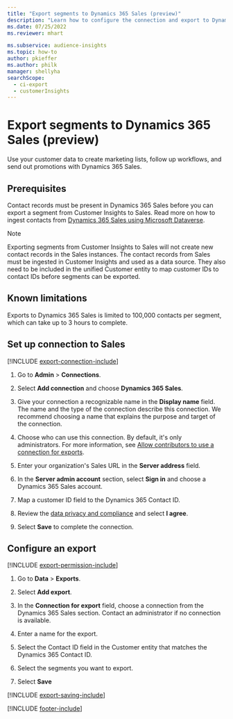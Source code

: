 ```yaml
---
title: "Export segments to Dynamics 365 Sales (preview)"
description: "Learn how to configure the connection and export to Dynamics 365 Sales."
ms.date: 07/25/2022
ms.reviewer: mhart

ms.subservice: audience-insights
ms.topic: how-to
author: pkieffer
ms.author: philk
manager: shellyha
searchScope: 
  - ci-export
  - customerInsights
---
```


# Export segments to Dynamics 365 Sales (preview)

Use your customer data to create marketing lists, follow up workflows, and send out promotions with Dynamics 365 Sales.

## Prerequisites

Contact records must be present in Dynamics 365 Sales before you can export a segment from Customer Insights to Sales. Read more on how to ingest contacts from [Dynamics 365 Sales using Microsoft Dataverse](connect-dataverse-managed-lake.md).

   > [!NOTE]
   > Exporting segments from Customer Insights to Sales will not create new contact records in the Sales instances. The contact records from Sales must be ingested in Customer Insights and used as a data source. They also need to be included in the unified Customer entity to map customer IDs to contact IDs before segments can be exported.

## Known limitations

Exports to Dynamics 365 Sales is limited to 100,000 contacts per segment, which can take up to 3 hours to complete.

## Set up connection to Sales

[!INCLUDE [export-connection-include](includes/export-connection-admn.md)]

1. Go to **Admin** > **Connections**.

1. Select **Add connection** and choose **Dynamics 365 Sales**.

1. Give your connection a recognizable name in the **Display name** field. The name and the type of the connection describe this connection. We recommend choosing a name that explains the purpose and target of the connection.

1. Choose who can use this connection. By default, it's only administrators. For more information, see [Allow contributors to use a connection for exports](connections.md#allow-contributors-to-use-a-connection-for-exports).

1. Enter your organization's Sales URL in the **Server address** field.

1. In the **Server admin account** section, select **Sign in** and choose a Dynamics 365 Sales account.

1. Map a customer ID field to the Dynamics 365 Contact ID.

1. Review the [data privacy and compliance](connections.md#data-privacy-and-compliance) and select **I agree**.

1. Select **Save** to complete the connection.

## Configure an export

[!INCLUDE [export-permission-include](includes/export-permission.md)]

1. Go to **Data** > **Exports**.

1. Select **Add export**.

1. In the **Connection for export** field, choose a connection from the Dynamics 365 Sales section. Contact an administrator if no connection is available.

1. Enter a name for the export.

1. Select the Contact ID field in the Customer entity that matches the Dynamics 365 Contact ID.

1. Select the segments you want to export.

1. Select **Save**

[!INCLUDE [export-saving-include](includes/export-saving.md)]

[!INCLUDE [footer-include](includes/footer-banner.md)]
